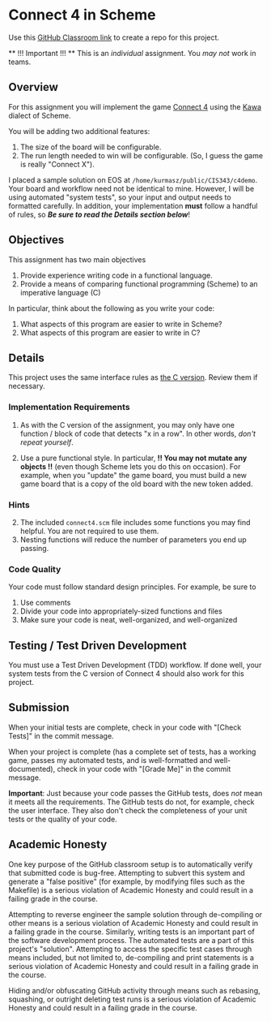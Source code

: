 # Connect 4 in Scheme

Use this [GitHub Classroom link]() to create a repo for this project.

** !!! Important !!! ** This is an _individual_ assignment.  You _may not_ work in teams.

## Overview

For this assignment you will implement the game [Connect 4](https://kevinshannon.dev/connect4) using the [Kawa](https://www.gnu.org/software/kawa) dialect of Scheme. 

You will be adding two additional features:
1. The size of the board will be configurable.
2. The run length needed to win will be configurable.  (So, I guess the game is really "Connect X").

I placed a sample solution on EOS at `/home/kurmasz/public/CIS343/c4demo`.  Your board and workflow need not be identical to mine.  However, I will be using automated "system tests", so your input and output needs to formatted carefully.  In addition, your implementation **must** follow a handful of rules, so **_Be sure to read the Details section below_**!

## Objectives

This assignment has two main objectives
1. Provide experience writing code in a functional language.
2. Provide a means of comparing functional programming (Scheme) to an imperative language (C)

In particular, think about the following as you write your code:
1. What aspects of this program are easier to write in Scheme?
2. What aspects of this program are easier to write in C?

## Details

This project uses the same interface rules as [the C version](https://github.com/kurmasz-assignments/cis343-connect4-c).  Review them if necessary.

### Implementation Requirements

1. As with the C version of the assignment, you may only have one function / block of code that detects "x in a row".  In other words, *don't repeat yourself*.

2. Use a pure functional style.  In particular, **!! You may not mutate any objects !!** (even though Scheme lets you do this on occasion). For example, when you "update" the game board, you must build a new game board that is a copy of the old board with the new token added.

### Hints

2. The included `connect4.scm` file includes some functions you may find helpful.  You are not required to use them.
3. Nesting functions will reduce the number of parameters you end up passing.

### Code Quality

Your code must follow standard design principles.  For example, be sure to
   1. Use comments 
   2. Divide your code into appropriately-sized functions and files
   3. Make sure your code is neat, well-organized, and well-organized

## Testing / Test Driven Development

You must use a Test Driven Development (TDD) workflow.  If done well, your system tests from the C version of Connect 4 should also work for this project.

## Submission

When your initial tests are complete, check in your code with "[Check Tests]" in the commit message.

When your project is complete (has a complete set of tests, has a working game, passes my automated tests, and is well-formatted and well-documented), 
check in your code with "[Grade Me]" in the commit message.

**Important**: Just because your code passes the GitHub tests, does _not_ mean it meets all the requirements. The GitHub tests do not, for example, check the user interface.  They also don't check the completeness of your unit tests or the quality of your code.

## Academic Honesty

One key purpose of the GitHub classroom setup is to automatically verify that submitted code is bug-free.  Attempting to subvert this system and generate a "false positive" (for example, by modifying files such as the Makefile) is a serious violation of Academic Honesty and could result in a failing grade in the course.

Attempting to reverse engineer the sample solution through de-compiling or other means is a serious violation of Academic Honesty and could result in a failing grade in the course.  Similarly, writing tests is an important part of the software development process. The automated tests are a part of this project's "solution".  Attempting to access the specific test cases through means included, but not limited to, de-compiling and print statements is a serious violation of Academic Honesty and could result in a failing grade in the course.

Hiding and/or obfuscating GitHub activity through means such as rebasing, squashing, or outright deleting test runs is a serious violation of Academic Honesty and could result in a failing grade in the course.



